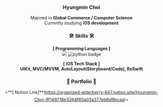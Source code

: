 <div align="center">
  
###  Hyungmin Choi
Majored in **Global Commerce / Computer Science**<br> Currently studying **iOS development**<br>

### 🛠️ Skills 🛠️
**[ Programming Languages ]**<br>
<img src="https://img.shields.io/badge/swift-F05138?style=for-the-badge&logo=swift&logoColor=white"> 
![python badge](https://img.shields.io/badge/-PYTHON-%23F7DF1E?style=for-the-badge&logo=Python&logoColor=white&color=3776AB)

**[ iOS Tech Stack ]**<br>
**UIKit, MVC/MVVM, AutoLayout(Storyboard/Code), RxSwift**

### 📖 Portfolio 📖
⭐️**[ Notion Link]**(https://organized-elderberry-847.notion.site/Hyungmin-Choi-9f148718e3264f65a03a377eb6d9bcaa)⭐️

</div>
